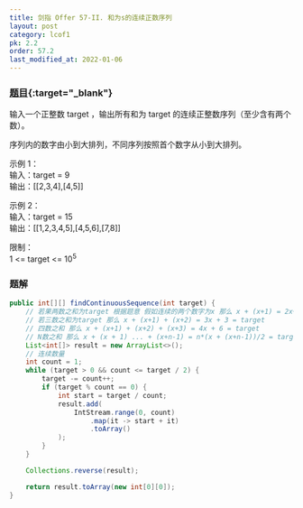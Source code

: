 ```yaml
---
title: 剑指 Offer 57-II. 和为s的连续正数序列
layout: post
category: lcof1
pk: 2.2
order: 57.2
last_modified_at: 2022-01-06
---
```


### [题目](https://leetcode.cn/problems/he-wei-sde-lian-xu-zheng-shu-xu-lie-lcof/){:target="_blank"}

输入一个正整数 target ，输出所有和为 target 的连续正整数序列（至少含有两个数）。

序列内的数字由小到大排列，不同序列按照首个数字从小到大排列。

示例 1：  
输入：target = 9  
输出：[[2,3,4],[4,5]]

示例 2：  
输入：target = 15  
输出：[[1,2,3,4,5],[4,5,6],[7,8]]


限制：  
1 <= target <= 10<sup>5</sup>

### 题解

```java
public int[][] findContinuousSequence(int target) {
    // 若果两数之和为target 根据题意 假如连续的两个数字为x 那么 x + (x+1) = 2x+1 = target
    // 若三数之和为target 那么 x + (x+1) + (x+2) = 3x + 3 = target
    // 四数之和 那么 x + (x+1) + (x+2) + (x+3) = 4x + 6 = target
    // N数之和 那么 x + (x + 1) ... + (x+n-1) = n*(x + (x+n-1))/2 = target
    List<int[]> result = new ArrayList<>();
    // 连续数量
    int count = 1;
    while (target > 0 && count <= target / 2) {
        target -= count++;
        if (target % count == 0) {
            int start = target / count;
            result.add(
                IntStream.range(0, count)
                    .map(it -> start + it)
                    .toArray()
            );
        }
    }

    Collections.reverse(result);

    return result.toArray(new int[0][0]);
}
```